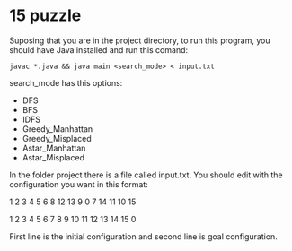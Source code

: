 # 15 puzzle

Suposing that you are in the project directory, to run this program, you should have Java installed and run this comand:

`
javac *.java && java main <search_mode> < input.txt
`

search_mode has this options:
- DFS
- BFS
- IDFS
- Greedy_Manhattan
- Greedy_Misplaced
- Astar_Manhattan
- Astar_Misplaced

In the folder project there is a file called input.txt. You should edit with the configuration you want in this format:

1 2 3 4 5 6 8 12 13 9 0 7 14 11 10 15 

1 2 3 4 5 6 7 8 9 10 11 12 13 14 15 0 

First line is the initial configuration and second line is goal configuration.
